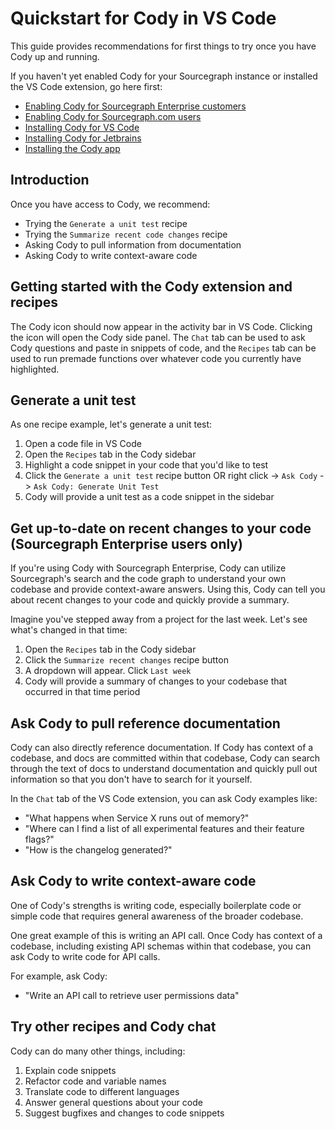 # Quickstart for Cody in VS Code

This guide provides recommendations for first things to try once you have Cody up and running.

If you haven't yet enabled Cody for your Sourcegraph instance or installed the VS Code extension, go here first:

- [Enabling Cody for Sourcegraph Enterprise customers](explanations/enabling_cody_enterprise.md)
- [Enabling Cody for Sourcegraph.com users][cody-with-sourcegraph]
- [Installing Cody for VS Code](explanations/installing_vs_code.md)
- [Installing Cody for Jetbrains](explanations/installing_jetbrains.md)
- [Installing the Cody app](../app/index.md)

## Introduction

Once you have access to Cody, we recommend:

- Trying the `Generate a unit test` recipe
- Trying the `Summarize recent code changes` recipe
- Asking Cody to pull information from documentation
- Asking Cody to write context-aware code

## Getting started with the Cody extension and recipes

The Cody icon should now appear in the activity bar in VS Code. Clicking the icon will open the Cody side panel. The `Chat` tab can be used to ask Cody questions and paste in snippets of code, and the `Recipes` tab can be used to run premade functions over whatever code you currently have highlighted.

## Generate a unit test

As one recipe example, let's generate a unit test:

1. Open a code file in VS Code
2. Open the `Recipes` tab in the Cody sidebar
3. Highlight a code snippet in your code that you'd like to test
4. Click the `Generate a unit test` recipe button OR right click -> `Ask Cody` -> `Ask Cody: Generate Unit Test`
5. Cody will provide a unit test as a code snippet in the sidebar

## Get up-to-date on recent changes to your code (Sourcegraph Enterprise users only)

If you're using Cody with Sourcegraph Enterprise, Cody can utilize Sourcegraph's search and the code graph to understand your own codebase and provide context-aware answers. Using this, Cody can tell you about recent changes to your code and quickly provide a summary.

Imagine you've stepped away from a project for the last week. Let's see what's changed in that time:

1. Open the `Recipes` tab in the Cody sidebar
2. Click the `Summarize recent changes` recipe button
3. A dropdown will appear. Click `Last week`
4. Cody will provide a summary of changes to your codebase that occurred in that time period

## Ask Cody to pull reference documentation

Cody can also directly reference documentation. If Cody has context of a codebase, and docs are committed within that codebase, Cody can search through the text of docs to understand documentation and quickly pull out information so that you don't have to search for it yourself.

In the `Chat` tab of the VS Code extension, you can ask Cody examples like:

- "What happens when Service X runs out of memory?"
- "Where can I find a list of all experimental features and their feature flags?"
- "How is the changelog generated?"

## Ask Cody to write context-aware code

One of Cody's strengths is writing code, especially boilerplate code or simple code that requires general awareness of the broader codebase.

One great example of this is writing an API call. Once Cody has context of a codebase, including existing API schemas within that codebase, you can ask Cody to write code for API calls.

For example, ask Cody:

- "Write an API call to retrieve user permissions data"

## Try other recipes and Cody chat

Cody can do many other things, including:

1. Explain code snippets
2. Refactor code and variable names
3. Translate code to different languages
4. Answer general questions about your code
5. Suggest bugfixes and changes to code snippets

[cody-with-sourcegraph]: overview//cody-with-sourcegraph.md
